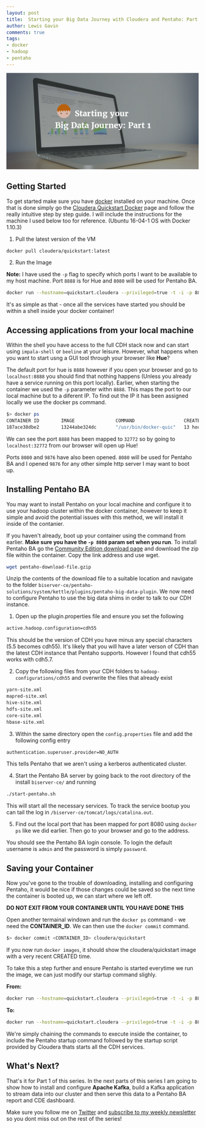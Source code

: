 ```yaml
--- 
layout: post 
title:  Starting your Big Data Journey with Cloudera and Pentaho: Part 1
author: Lewis Gavin 
comments: true 
tags: 
- docker 
- hadoop
- pentaho 
---
```


![CDH-Docker-Pentaho-Part1](../images/cdh-docker-1.png)


## Getting Started

To get started make sure you have [docker]() installed on your machine. Once that is done simply go the [Cloudera Quickstart Docker]() page and follow the really intuitive step by step guide. I will include the instructions for the machine I used below too for reference. (Ubuntu 16-04-1 OS with Docker 1.10.3)

1. Pull the latest version of the VM

~~~bash
docker pull cloudera/quickstart:latest
~~~

2. Run the Image

**Note:** I have used the `-p` flag to specify which ports I want to be available to my host machine. Port `8888` is for Hue and `8080` will be used for Pentaho BA.

~~~bash
docker run --hostname=quickstart.cloudera --privileged=true -t -i -p 8888 -p 8080 cloudera/quickstart /usr/bin/docker-quickstart
~~~

It's as simple as that - once all the services have started you should be within a shell inside your docker container!


## Accessing applications from your local machine

Within the shell you have access to the full CDH stack now and can start using `impala-shell` or `beeline` at your leisure. However, what happens when you want to start usng a GUI tool through your browser like **Hue**?

The default port for hue is `8888` however if you open your browser and go to `localhost:8888` you should find that nothing happens (Unless you already have a service running on this port locally). Earlier, when starting the container we used the `-p` parameter withn `8888`. This maps the port to our local machine but to a diferent IP. To find out the IP it has been assigned locally we use the docker ps command.

~~~bash
$> docker ps
CONTAINER ID        IMAGE               COMMAND                  CREATED             STATUS              PORTS
187ace38dbe2        13244abe324dc       "/usr/bin/docker-quic"   13 hours ago        Up 13 hours         21050/tcp, 0.0.0.0:32773->8080/tcp, 0.0.0.0:32772->8888/tcp, 0.0.0.0:32771->9876/tcp  

~~~

We can see the port `8888` has been mapped to `32772` so by going to `localhost:32772` from our browser will open up Hue!

Ports `8080` and `9876` have also been opened. `8080` will be used for Pentaho BA and I opened `9876` for any other simple http server I may want to boot up.


## Installing Pentaho BA

You may want to install Pentaho on your local machine and configure it to use your hadoop cluster within the docker container, however to keep it simple and avoid the potential issues with this method, we will install it inside of the contanier.

If you haven't already, boot up your container using the command from earlier. **Make sure you have the `-p 8080` param set when you run**. To install Pentaho BA go the [Community Edition download page](http://community.pentaho.com/) and download the zip file within the container. Copy the link address and use wget. 

~~~bash
wget pentaho-download-file.gzip
~~~

Unzip the contents of the download file to a suitable location and navigate to the folder `biserver-ce/pentaho-solutions/system/kettle/plugins/pentaho-big-data-plugin`. We now need to configure Pentaho to use the big data shims in order to talk to our CDH instance. 

1. Open up the plugin.properties file and ensure you set the following

~~~bash
active.hadoop.configuration=cdh55
~~~

This should be the version of CDH you have minus any special characters (5.5 becomes cdh55). It's likely that you will have a later verson of CDH than the latest CDH instance that Pentaho supports. However I found that cdh55 works with cdh5.7.

2. Copy the following files from your CDH folders to `hadoop-configurations/cdh55` and overwrite the files that already exist

~~~bash
yarn-site.xml
mapred-site.xml
hive-site.xml
hdfs-site.xml
core-site.xml
hbase-site.xml
~~~

3. Within the same directory open the `config.properties` file and add the following config entry

~~~bash
authentication.superuser.provider=NO_AUTH
~~~

This tells Pentaho that we aren't using a kerberos authenticated cluster.

4. Start the Pentaho BA server by going back to the root directory of the install `biserver-ce/` and running

~~~bash
./start-pentaho.sh
~~~

This will start all the necessary services. To track the service bootup you can tail the log in `/biserver-ce/tomcat/logs/catalina.out`.

5. Find out the local port that has been mapped for port 8080 using `docker ps` like we did earlier. Then go to your browser and go to the address.

You should see the Pentaho BA login console. To login the default username is `admin` and the password is simply `password`.


## Saving your Container

Now you've gone to the trouble of downloading, installing and configuring Pentaho, it would be nice if those changes could be saved so the next time the container is booted up, we can start where we left off.

**DO NOT EXIT FROM YOUR CONTAINER UNTIL YOU HAVE DONE THIS**

Open another termainal windown and run the `docker ps` command - we need the 
**CONTAINER_ID**. We can then use the `docker commit` command.

~~~bash
$> docker commit <CONTAINER_ID> cloudera/quickstart
~~~

If you now run `docker images`, it should show the cloudera/quickstart image with a very recent CREATED time.

To take this a step further and ensure Pentaho is started everytime we run the image, we can just modify our startup command slighly.

**From:**

~~~bash
docker run --hostname=quickstart.cloudera --privileged=true -t -i -p 8888 -p 8080 cloudera/quickstart /usr/bin/docker-quickstart
~~~


**To:**

~~~bash
docker run --hostname=quickstart.cloudera --privileged=true -t -i -p 8888 -p 9876 -p 8080 cloudera/quickstart /bin/bash -c "/opt/biserver-ce/start-pentaho.sh;/usr/bin/docker-quickstart"
~~~

We're simply chaining the commands to execute inside the container, to include the Pentaho startup command followed by the startup script provided by Cloudera thats starts all the CDH services.

## What's Next?

That's it for Part 1 of this series. In the next parts of this series I am going to show how to install and configure **Apache Kafka**, build a Kafka application to stream data into our cluster and then serve this data to a Pentaho BA report and CDE dashboard.

Make sure you follow me on [Twitter](http://www.twitter.com/gavlaaaaaaaa) and [subscribe to my weekly newsletter](http://eepurl.com/b8r2XH) so you dont miss out on the rest of the series!